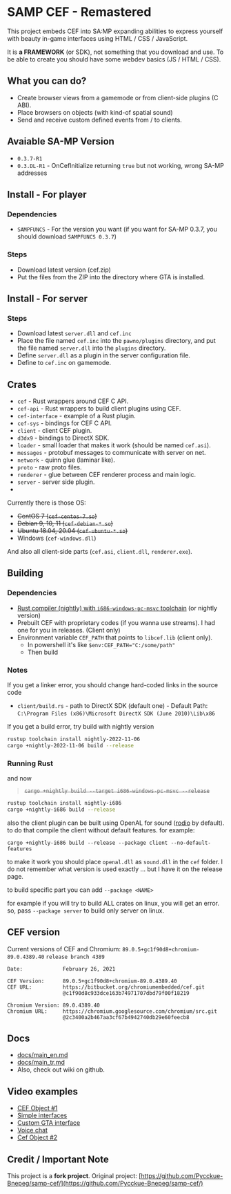 # SAMP CEF - Remastered
This project embeds CEF into SA:MP expanding abilities to express yourself with beauty in-game interfaces using HTML / CSS / JavaScript.

It is **a FRAMEWORK** (or SDK), not something that you download and use. To be able to create you should have some webdev basics (JS / HTML / CSS).

## What you can do?
- Create browser views from a gamemode or from client-side plugins (C ABI).
- Place browsers on objects (with kind-of spatial sound)
- Send and receive custom defined events from / to clients.

## Avaiable SA-MP Version
- `0.3.7-R1`
- `0.3.DL-R1` - OnCefInitialize returning `true` but not working, wrong SA-MP addresses


## Install - For player
### Dependencies
- `SAMPFUNCS` - For the version you want (if you want for SA-MP 0.3.7, you should download `SAMPFUNCS 0.3.7`)
### Steps
- Download latest version (cef.zip)
- Put the files from the ZIP into the directory where GTA is installed.

## Install - For server
### Steps
- Download latest `server.dll` and `cef.inc`
- Place the file named `cef.inc` into the `pawno/plugins` directory, and put the file named `server.dll` into the `plugins` directory.
- Define `server.dll` as a plugin in the server configuration file.
- Define to `cef.inc` on gamemode.

## Crates
- `cef` - Rust wrappers around CEF C API.
- `cef-api` - Rust wrappers to build client plugins using CEF.
- `cef-interface` - example of a Rust plugin.
- `cef-sys` - bindings for CEF C API.
- `client` - client CEF plugin.
- `d3dx9` - bindings to DirectX SDK.
- `loader` - small loader that makes it work (should be named `cef.asi`).
- `messages` - protobuf messages to communicate with server on net.
- `network` - quinn glue (laminar like).
- `proto` - raw proto files.
- `renderer` - glue between CEF renderer process and main logic.
- `server` - server side plugin.
- 
Currently there is those OS:
- <s>CentOS 7 (`cef-centos-7.so`)</s>
- <s>Debian 9, 10, 11 (`cef-debian-*.so`)</s>
- <s>Ubuntu 18.04, 20.04 (`cef-ubuntu-*.so`)</s>
- Windows (`cef-windows.dll`)

And also all client-side parts (`cef.asi`, `client.dll`, `renderer.exe`).

## Building
### Dependencies
- [Rust compiler (nightly) with `i686-windows-pc-msvc` toolchain](https://rust-lang.org) (or nightly version)
- Prebuilt CEF with proprietary codes (if you wanna use streams). I had one for you in releases. (Client only)
- Environment variable `CEF_PATH` that points to `libcef.lib` (client only).
    - In powershell it's like `$env:CEF_PATH="C:/some/path"`
    - Then build

### Notes
If you get a linker error, you should change hard-coded links in the source code

- `client/build.rs` - path to DirectX SDK (default one) -  Default Path: `C:\Program Files (x86)\Microsoft DirectX SDK (June 2010)\Lib\x86`

If you get a build error, try build with nightly version

```sh
rustup toolchain install nightly-2022-11-06
cargo +nightly-2022-11-06 build --release
```

### Running Rust
and now
> ~~`cargo +nightly build --target i686-windows-pc-msvc --release`~~

```sh
rustup toolchain install nightly-i686
cargo +nightly-i686 build --release
```

also the client plugin can be built using OpenAL for sound ([rodio](https://crates.io/crates/rodio) by default). to do that compile the client without default features. for example:
```
cargo +nightly-i686 build --release --package client --no-default-features
```
to make it work you should place `openal.dll` as `sound.dll` in the `cef` folder. I do not remember what version is used exactly ... but I have it on the release page.

to build specific part you can add `--package <NAME>`

for example if you will try to build ALL crates on linux, you will get an error. so, pass  `--package server` to build only server on linux.

## CEF version

Current versions of CEF and Chromium:
`89.0.5+gc1f90d8+chromium-89.0.4389.40` `release branch 4389`

```
Date:             February 26, 2021

CEF Version:      89.0.5+gc1f90d8+chromium-89.0.4389.40
CEF URL:          https://bitbucket.org/chromiumembedded/cef.git
                  @c1f90d8c933dce163b74971707dbd79f00f18219

Chromium Version: 89.0.4389.40
Chromium URL:     https://chromium.googlesource.com/chromium/src.git
                  @2c3400a2b467aa3cf67b4942740db29e60feecb8
```

## Docs
- [docs/main_en.md](/docs/main_en.md)
- [docs/main_tr.md](/docs/main_tr.md)
- Also, check out wiki on github.

## Video examples
- [CEF Object #1](https://www.youtube.com/watch?v=Jh9IBlOKoVM)
- [Simple interfaces](https://www.youtube.com/watch?v=jU-O8_t1AfI)
- [Custom GTA interface](https://www.youtube.com/watch?v=qs7n8LoVYs4)
- [Voice chat](https://www.youtube.com/watch?v=vcyTjn3RJhs)
- [Cef Object #2](https://www.youtube.com/watch?v=6OnCSHKcOGU)

## Credit / Important Note
This project is a **fork project**. 
Original project: [https://github.com/Pycckue-Bnepeg/samp-cef/](https://github.com/Pycckue-Bnepeg/samp-cef/) 
